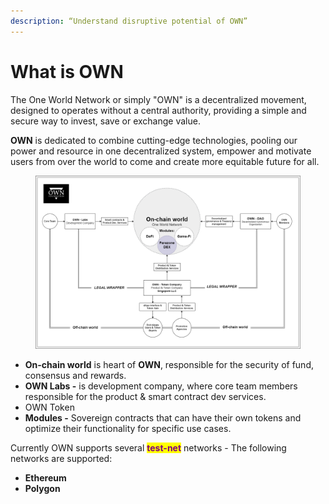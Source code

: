 ```yaml
---
description: “Understand disruptive potential of OWN”
---
```


# What is OWN

The One World Network or simply "OWN" is a decentralized movement, designed to operates without a central authority, providing a simple and secure way to invest, save or exchange value.

**OWN** is dedicated to combine cutting-edge technologies, pooling our power and resource in one decentralized system, empower and motivate users from over the world to come and create more equitable future for all.

<figure><img src="../../.gitbook/assets/Legal Structure (  OWN wrapper ).drawio (7).png" alt=""><figcaption></figcaption></figure>



* **On-chain world** is heart of **OWN**, responsible for the security of fund, consensus and rewards.&#x20;
* **OWN Labs -** is development company, where core team members responsible for the product & smart contract dev services.&#x20;
* OWN Token&#x20;
* **Modules -** Sovereign contracts that can have their own tokens and optimize their functionality for specific use cases.&#x20;



&#x20;Currently OWN supports several <mark style="color:purple;">**test-net**</mark> networks -  The following networks are supported:&#x20;

* **Ethereum**
* **Polygon**
